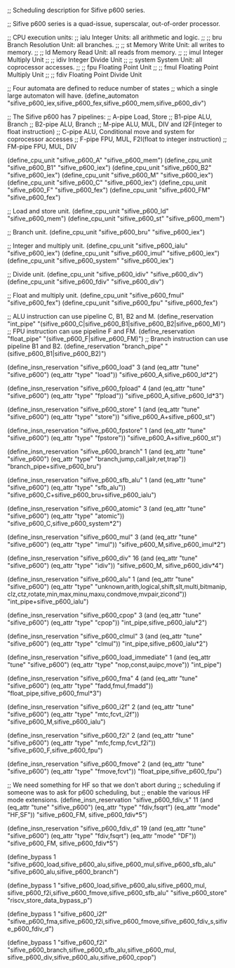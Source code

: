 ;; Scheduling description for Sifive p600 series.

;; Sifive p600 series is a quad-issue, superscalar, out-of-order processor.

;; CPU execution units:
;; ialu            Integer Units: all arithmetic and logic.
;;
;; bru             Branch Resolution Unit: all branches.
;;
;; st              Memory Write Unit: all writes to memory.
;;
;; ld              Memory Read Unit: all reads from memory.
;;
;; imul            Integer Multiply Unit
;;
;; idiv            Integer Divide Unit
;;
;; system          System Unit: all coprocessor accesses.
;;
;; fpu             Floating Point Unit
;;
;; fmul            Floating Point Multiply Unit
;;
;; fdiv            Floating Point Divide Unit

;; Four automata are defined to reduce number of states
;; which a single large automaton will have.
(define_automaton "sifive_p600_iex,sifive_p600_fex,sifive_p600_mem,sifive_p600_div")

;; The Sifive p600 has 7 pipelines:
;; A-pipe       Load, Store
;; B1-pipe      ALU, Branch
;; B2-pipe      ALU, Branch
;; M-pipe       ALU, MUL, DIV and I2F(integer to float instruction)
;; C-pipe       ALU, Conditional move and system for coprocessor accesses
;; F-pipe       FPU, MUL, F2I(float to integer instruction)
;; FM-pipe      FPU, MUL, DIV

(define_cpu_unit "sifive_p600_A" "sifive_p600_mem")
(define_cpu_unit "sifive_p600_B1" "sifive_p600_iex")
(define_cpu_unit "sifive_p600_B2" "sifive_p600_iex")
(define_cpu_unit "sifive_p600_M" "sifive_p600_iex")
(define_cpu_unit "sifive_p600_C" "sifive_p600_iex")
(define_cpu_unit "sifive_p600_F" "sifive_p600_fex")
(define_cpu_unit "sifive_p600_FM" "sifive_p600_fex")

;; Load and store unit.
(define_cpu_unit "sifive_p600_ld" "sifive_p600_mem")
(define_cpu_unit "sifive_p600_st" "sifive_p600_mem")

;; Branch unit.
(define_cpu_unit "sifive_p600_bru" "sifive_p600_iex")

;; Integer and multiply unit.
(define_cpu_unit "sifive_p600_ialu" "sifive_p600_iex")
(define_cpu_unit "sifive_p600_imul" "sifive_p600_iex")
(define_cpu_unit "sifive_p600_system" "sifive_p600_iex")

;; Divide unit.
(define_cpu_unit "sifive_p600_idiv" "sifive_p600_div")
(define_cpu_unit "sifive_p600_fdiv" "sifive_p600_div")

;; Float and multiply unit.
(define_cpu_unit "sifive_p600_fmul" "sifive_p600_fex")
(define_cpu_unit "sifive_p600_fpu" "sifive_p600_fex")

;; ALU instruction can use pipeline C, B1, B2 and M.
(define_reservation "int_pipe" "(sifive_p600_C|sifive_p600_B1|sifive_p600_B2|sifive_p600_M)")
;; FPU instruction can use pipeline F and FM.
(define_reservation "float_pipe" "(sifive_p600_F|sifive_p600_FM)")
;; Branch instruction can use pipeline B1 and B2.
(define_reservation "branch_pipe" "(sifive_p600_B1|sifive_p600_B2)")

(define_insn_reservation "sifive_p600_load" 3
  (and (eq_attr "tune" "sifive_p600")
       (eq_attr "type" "load"))
  "sifive_p600_A,sifive_p600_ld*2")

(define_insn_reservation "sifive_p600_fpload" 4
  (and (eq_attr "tune" "sifive_p600")
       (eq_attr "type" "fpload"))
  "sifive_p600_A,sifive_p600_ld*3")

(define_insn_reservation "sifive_p600_store" 1
  (and (eq_attr "tune" "sifive_p600")
       (eq_attr "type" "store"))
  "sifive_p600_A+sifive_p600_st")

(define_insn_reservation "sifive_p600_fpstore" 1
  (and (eq_attr "tune" "sifive_p600")
       (eq_attr "type" "fpstore"))
  "sifive_p600_A+sifive_p600_st")

(define_insn_reservation "sifive_p600_branch" 1
  (and (eq_attr "tune" "sifive_p600")
       (eq_attr "type" "branch,jump,call,jalr,ret,trap"))
  "branch_pipe+sifive_p600_bru")

(define_insn_reservation "sifive_p600_sfb_alu" 1
  (and (eq_attr "tune" "sifive_p600")
       (eq_attr "type" "sfb_alu"))
  "sifive_p600_C+sifive_p600_bru+sifive_p600_ialu")

(define_insn_reservation "sifive_p600_atomic" 3
  (and (eq_attr "tune" "sifive_p600")
       (eq_attr "type" "atomic"))
  "sifive_p600_C,sifive_p600_system*2")

(define_insn_reservation "sifive_p600_mul" 3
  (and (eq_attr "tune" "sifive_p600")
       (eq_attr "type" "imul"))
  "sifive_p600_M,sifive_p600_imul*2")

(define_insn_reservation "sifive_p600_div" 16
  (and (eq_attr "tune" "sifive_p600")
       (eq_attr "type" "idiv"))
  "sifive_p600_M, sifive_p600_idiv*4")

(define_insn_reservation "sifive_p600_alu" 1
  (and (eq_attr "tune" "sifive_p600")
       (eq_attr "type" "unknown,arith,logical,shift,slt,multi,bitmanip,\
			clz,ctz,rotate,min,max,minu,maxu,condmove,mvpair,zicond"))
  "int_pipe+sifive_p600_ialu")

(define_insn_reservation "sifive_p600_cpop" 3
  (and (eq_attr "tune" "sifive_p600")
       (eq_attr "type" "cpop"))
  "int_pipe,sifive_p600_ialu*2")

(define_insn_reservation "sifive_p600_clmul" 3
  (and (eq_attr "tune" "sifive_p600")
       (eq_attr "type" "clmul"))
  "int_pipe,sifive_p600_ialu*2")

(define_insn_reservation "sifive_p600_load_immediate" 1
  (and (eq_attr "tune" "sifive_p600")
       (eq_attr "type" "nop,const,auipc,move"))
  "int_pipe")

(define_insn_reservation "sifive_p600_fma" 4
  (and (eq_attr "tune" "sifive_p600")
       (eq_attr "type" "fadd,fmul,fmadd"))
  "float_pipe,sifive_p600_fmul*3")

(define_insn_reservation "sifive_p600_i2f" 2
  (and (eq_attr "tune" "sifive_p600")
       (eq_attr "type" "mtc,fcvt_i2f"))
  "sifive_p600_M,sifive_p600_ialu")

(define_insn_reservation "sifive_p600_f2i" 2
  (and (eq_attr "tune" "sifive_p600")
       (eq_attr "type" "mfc,fcmp,fcvt_f2i"))
  "sifive_p600_F,sifive_p600_fpu")

(define_insn_reservation "sifive_p600_fmove" 2
  (and (eq_attr "tune" "sifive_p600")
       (eq_attr "type" "fmove,fcvt"))
  "float_pipe,sifive_p600_fpu")

;; We need something for HF so that we don't abort during
;; scheduling if someone was to ask for p600 scheduling, but
;; enable the various HF mode extensions.
(define_insn_reservation "sifive_p600_fdiv_s" 11
  (and (eq_attr "tune" "sifive_p600")
       (eq_attr "type" "fdiv,fsqrt")
       (eq_attr "mode" "HF,SF"))
  "sifive_p600_FM, sifive_p600_fdiv*5")

(define_insn_reservation "sifive_p600_fdiv_d" 19
  (and (eq_attr "tune" "sifive_p600")
       (eq_attr "type" "fdiv,fsqrt")
       (eq_attr "mode" "DF"))
  "sifive_p600_FM, sifive_p600_fdiv*5")

(define_bypass 1 "sifive_p600_load,sifive_p600_alu,sifive_p600_mul,sifive_p600_sfb_alu"
  "sifive_p600_alu,sifive_p600_branch")

(define_bypass 1 "sifive_p600_load,sifive_p600_alu,sifive_p600_mul,
                  sifive_p600_f2i,sifive_p600_fmove,sifive_p600_sfb_alu"
  "sifive_p600_store" "riscv_store_data_bypass_p")

(define_bypass 1 "sifive_p600_i2f"
  "sifive_p600_fma,sifive_p600_f2i,sifive_p600_fmove,sifive_p600_fdiv_s,sifive_p600_fdiv_d")

(define_bypass 1 "sifive_p600_f2i"
  "sifive_p600_branch,sifive_p600_sfb_alu,sifive_p600_mul,
   sifive_p600_div,sifive_p600_alu,sifive_p600_cpop")
